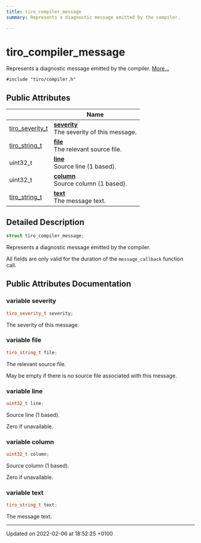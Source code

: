 ```yaml
---
title: tiro_compiler_message
summary: Represents a diagnostic message emitted by the compiler. 

---
```


# tiro_compiler_message



Represents a diagnostic message emitted by the compiler.  [More...](#detailed-description)


`#include "tiro/compiler.h"`

## Public Attributes

|                | Name           |
| -------------- | -------------- |
| [tiro&#95;severity&#95;t](/docs/api/files/compiler&#95;8h#typedef-tiro-severity-t) | **[severity](/docs/api/classes/structtiro__compiler__message#variable-severity)** <br>The severity of this message.  |
| [tiro&#95;string&#95;t](/docs/api/files/def&#95;8h#typedef-tiro-string-t) | **[file](/docs/api/classes/structtiro__compiler__message#variable-file)** <br>The relevant source file.  |
| uint32&#95;t | **[line](/docs/api/classes/structtiro__compiler__message#variable-line)** <br>Source line (1 based).  |
| uint32&#95;t | **[column](/docs/api/classes/structtiro__compiler__message#variable-column)** <br>Source column (1 based).  |
| [tiro&#95;string&#95;t](/docs/api/files/def&#95;8h#typedef-tiro-string-t) | **[text](/docs/api/classes/structtiro__compiler__message#variable-text)** <br>The message text.  |

## Detailed Description

```cpp
struct tiro_compiler_message;
```

Represents a diagnostic message emitted by the compiler. 

All fields are only valid for the duration of the `message_callback` function call. 

## Public Attributes Documentation

### variable severity

```cpp
tiro_severity_t severity;
```

The severity of this message. 

### variable file

```cpp
tiro_string_t file;
```

The relevant source file. 

May be empty if there is no source file associated with this message. 


### variable line

```cpp
uint32_t line;
```

Source line (1 based). 

Zero if unavailable. 


### variable column

```cpp
uint32_t column;
```

Source column (1 based). 

Zero if unavailable. 


### variable text

```cpp
tiro_string_t text;
```

The message text. 

-------------------------------

Updated on 2022-02-06 at 18:52:25 +0100